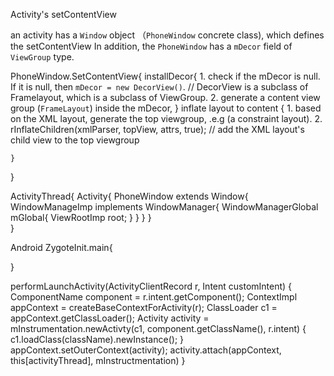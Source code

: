 
Activity's setContentView

an activity has a `Window` object （`PhoneWindow` concrete class), which defines the setContentView
In addition, the `PhoneWindow` has a `mDecor` field of `ViewGroup` type.

PhoneWindow.SetContentView{
    installDecor{
        1. check if the mDecor is null. If it is null, then `mDecor = new DecorView()`.
        // DecorView is a subclass of Framelayout, which is a subclass of ViewGroup.
        2. generate a content view group (`FrameLayout`) inside the mDecor,
    }
    inflate layout to content
    {
        1. based on the XML layout, generate the top viewgroup, .e.g (a constraint layout).
        2. rInflateChildren(xmlParser, topView, attrs, true); // add the XML layout's child view to the top viewgroup

    }
}

ActivityThread{
    Activity{
        PhoneWindow extends Window{
            WindowManageImp implements WindowManager{
                WindowManagerGlobal mGlobal{
                    ViewRootImp root;
                }
            }
        }
    }      
}

Android
ZygoteInit.main{
    
}


performLaunchActivity(ActivityClientRecord r, Intent customIntent)
{
    ComponentName component = r.intent.getComponent();
    ContextImpl appContext = createBaseContextForActivity(r);
    ClassLoader c1 = appContext.getClassLoader();
    Activity activity = mInstrumentation.newActivty(c1, component.getClassName(), r.intent)
    {
        c1.loadClass(className).newInstance();
    }
    appContext.setOuterContext(activity);
    activity.attach(appContext, this[activityThread], mInstructmentation)
}